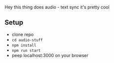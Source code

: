 Hey this thing does audio - text sync it's pretty cool

## Setup

- clone repo
- `cd audio-stuff`
- `npm install`
- `npm run start`
- peep localhost:3000 on your browser